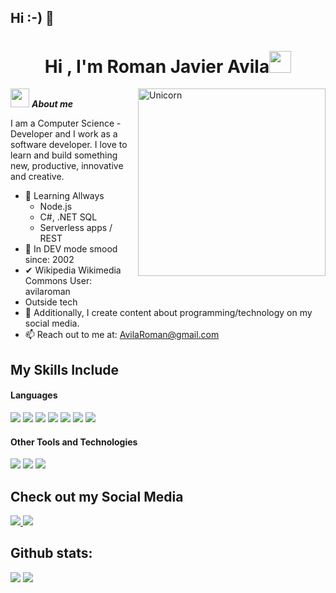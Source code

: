 ## Hi :-) 👋

<!--
**avilaroman/avilaroman** is a ✨ _special_ ✨ repository because its `README.md` (this file) appears on your GitHub profile.
- 🔭 I’m currently working on Cloudflare Workers automations
- 🌱 I’m currently learning .NET and Node.JS apps
- 👯 I’m colaborated to top notch Enterprises Companies world wide. (Argentina, Canada, USA, England)
- 🤔 I’m looking for help with my expertise to 
- 💬 Ask me whatever
- 📫 How to reach me: avilaroman@gmail.com
- 😄 Pronouns: Just Roman
- ⚡ Fun fact: Pickleball player, Juggler and Unicyclist.
-->
<h1 align="center"><b>Hi , I'm Roman Javier Avila</b><img src="https://media.giphy.com/media/hvRJCLFzcasrR4ia7z/giphy.gif" width="35"></h1>
<!--  -->
<img align="right" width=300px alt="Unicorn" src="https://tenor.com/view/devoloper-gif-21370391" />

<img src="https://media.giphy.com/media/ObNTw8Uzwy6KQ/giphy.gif" width="30px">&nbsp;***About me***

I am a Computer Science - Developer  and I work as a software developer. I love to learn and build something new, productive, innovative and creative.
- 🌱 Learning Allways
  - Node.js
  - C#, .NET SQL
  - Serverless apps / REST
- 👯 In DEV mode smood since: 2002
- ✔ Wikipedia Wikimedia Commons User: avilaroman
- Outside tech
- 👾 Additionally, I create content about programming/technology on my social media.
- 📫 Reach out to me at: <a href="avilaroman@gmail.com">AvilaRoman@gmail.com</a>

## My Skills Include

<h4> Languages </h4>
<span> 
  <img src="https://img.shields.io/badge/HTML5-E34F26?style=for-the-badge&logo=html5&logoColor=white">
  <img src="https://img.shields.io/badge/CSS3-1572B6?style=for-the-badge&logo=css3&logoColor=white">
  <img src="https://img.shields.io/badge/JavaScript-F7DF1E?style=for-the-badge&logo=javascript&logoColor=black">
  <img src="https://img.shields.io/badge/Java-ED8B00?style=for-the-badge&logo=java&logoColor=white">
  <img src="https://img.shields.io/badge/C-00599C?style=for-the-badge&logo=c&logoColor=white">
  <img src="https://img.shields.io/badge/python-3670A0?style=for-the-badge&logo=python&logoColor=ffdd54">
  <img src= "https://img.shields.io/badge/typescript-%23007ACC.svg?style=for-the-badge&logo=typescript&logoColor=white">
 


</span>


<h4> Other Tools and Technologies </h4>
<span>
  <img src="https://img.shields.io/badge/Git-F05032?style=for-the-badge&logo=git&logoColor=white">
  <img src="https://img.shields.io/badge/jira-%230A0FFF.svg?style=for-the-badge&logo=jira&logoColor=white">
  <img src="https://img.shields.io/badge/MySQL-00000F?style=for-the-badge&logo=mysql&logoColor=white">




</span>

## Check out my Social Media

<a href= "https://www.instagram.com/avilaroman/?hl=es">
    <img src="https://img.shields.io/badge/Instagram-%23E4405F.svg?style=for-the-badge&logo=Instagram&logoColor=white">
</a>
<a href= "https://www.instagram.com/avilaroman/?hl=es">
    <img src="https://img.shields.io/badge/Instagram-%23E4405F.svg?style=for-the-badge&logo=Instagram&logoColor=white">
</a>

<h2>Github stats:</h2> 

[![](https://github-readme-stats.vercel.app/api?username=valentinawerle&show_icons=true&theme=tokyonight&hide_border=true&locale=en)](https://github.com/valentinawerle)
[![](https://github-readme-streak-stats.herokuapp.com/?user=valentinawerle&theme=material-palenight)](https://github.com/valentinawerle)
</div>

